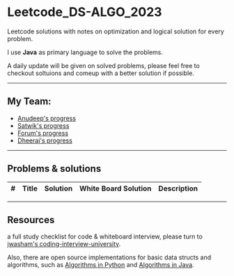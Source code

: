 # Leetcode_DS-ALGO_2023
Leetcode solutions with notes on optimization and logical solution for every problem. 

I use <b>Java</b> as primary language to solve the problems.

A daily update will be given on solved problems, please feel free to checkout soltuions and comeup with a better solution if possible. 


---
## My Team:
<ul>
<li><a href="https://github.com/anudeep-17/Leetcode_DS-ALGO_2023/tree/Anudeep_progress">Anudeep's progress</a></li>
  
<li><a href="https://github.com/anudeep-17/Leetcode_DS-ALGO_2023/tree/Satwik_progress">Satwik's progress</a></li>

<li><a href="https://github.com/anudeep-17/Leetcode_DS-ALGO_2023/tree/Forum_progress">Forum's progress</a></li>

<li><a href="https://github.com/anudeep-17/Leetcode_DS-ALGO_2023/tree/Dheeraj_progress">Dheeraj's progress</a></li>

</ul>

---
## Problems & solutions

| # | Title | Solution | White Board Solution | Description | 
|---| ----- | -------- | ------------- |--------------------- |

---
## Resources 
a full study checklist for code & whiteboard interview, please turn to [jwasham's coding-interview-university](https://github.com/jwasham/coding-interview-university).

Also, there are open source implementations for basic data structs and algorithms, such as [Algorithms in Python](https://github.com/TheAlgorithms/Python) and [Algorithms in Java](https://github.com/TheAlgorithms/Java).
